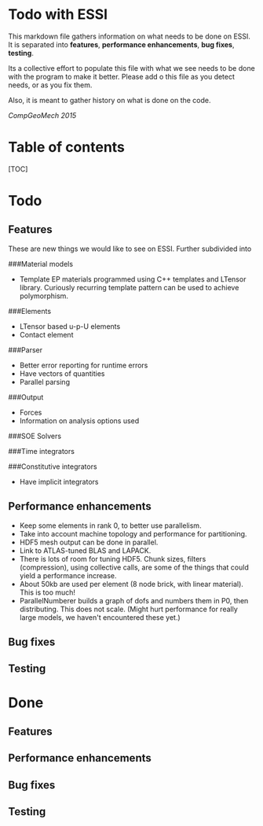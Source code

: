 Todo with ESSI
==============

This markdown file gathers information on what needs to be done on ESSI. It is separated
into **features**, **performance enhancements**, **bug fixes**, **testing**.


Its a collective effort to populate this file with what we see needs to be done
with the program to make it better.  Please add o this file as you detect needs, or as
you fix them.

Also, it is meant to gather history on what is done on the code.

*CompGeoMech 2015*


Table of contents
=================

[TOC]



Todo
=======


Features
---------

These are new things we would like to see on ESSI. Further subdivided into

###Material models

* Template EP materials programmed using C++ templates and LTensor library. Curiously recurring template pattern can be used to achieve polymorphism.

###Elements

* LTensor based u-p-U elements
* Contact element

###Parser

* Better error reporting for runtime errors
* Have vectors of quantities
* Parallel parsing

###Output

* Forces
* Information on analysis options used

###SOE Solvers


###Time integrators


###Constitutive integrators

* Have implicit integrators


Performance enhancements
------------------------

* Keep some elements in rank 0, to better use parallelism.
* Take into account machine topology and performance for partitioning.
* HDF5 mesh output can be done in parallel. 
* Link to ATLAS-tuned BLAS and LAPACK.
* There is lots of room for tuning HDF5. Chunk sizes, filters (compression), using collective calls, are some of the things that could yield a performance increase.
* About 50kb are used per element (8 node brick, with linear material). This is too much!
* ParallelNumberer builds a graph of dofs and numbers them in P0, then distributing. This does not scale. (Might hurt performance for really large models, we haven't encountered these yet.)


Bug fixes
---------



Testing
-------









Done
====



Features
---------



Performance enhancements
------------------------



Bug fixes
---------



Testing
-------

